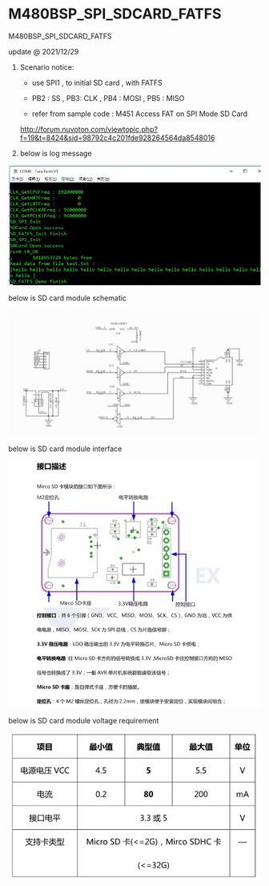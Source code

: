 # M480BSP_SPI_SDCARD_FATFS
 M480BSP_SPI_SDCARD_FATFS

update @ 2021/12/29

1. Scenario notice:

	- use SPI1 , to initial SD card , with FATFS 
	
	- PB2 : SS , PB3: CLK , PB4 : MOSI , PB5 : MISO
	
	- refer from sample code : M451 Access FAT on SPI Mode SD Card

	http://forum.nuvoton.com/viewtopic.php?f=19&t=8424&sid=98792c4c201fde928264564da8548016

2. below is log message 

![image](https://github.com/released/M480BSP_SPI_SDCARD_FATFS/blob/main/log.jpg)

below is SD card module schematic 

![image](https://github.com/released/M480BSP_SPI_SDCARD_FATFS/blob/main/sch.jpg)

below is SD card module interface 

![image](https://github.com/released/M480BSP_SPI_SDCARD_FATFS/blob/main/module.jpg)

below is SD card module voltage requirement 

![image](https://github.com/released/M480BSP_SPI_SDCARD_FATFS/blob/main/vcc.jpg)

